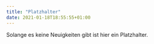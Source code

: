 ```yaml
---
title: "Platzhalter"
date: 2021-01-18T18:55:55+01:00
---
```


Solange es keine Neuigkeiten gibt ist hier ein Platzhalter.
